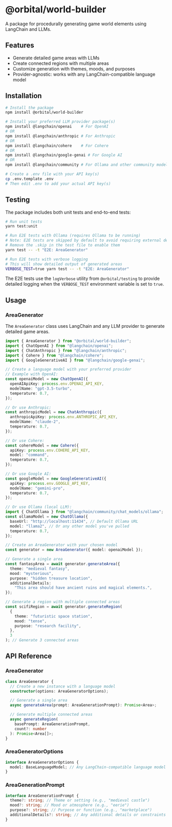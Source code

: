 # @orbital/world-builder

A package for procedurally generating game world elements using LangChain and LLMs.

## Features

- Generate detailed game areas with LLMs
- Create connected regions with multiple areas
- Customize generation with themes, moods, and purposes
- Provider-agnostic: works with any LangChain-compatible language model

## Installation

```bash
# Install the package
npm install @orbital/world-builder

# Install your preferred LLM provider package(s)
npm install @langchain/openai    # For OpenAI
# OR
npm install @langchain/anthropic # For Anthropic
# OR
npm install @langchain/cohere    # For Cohere
# OR
npm install @langchain/google-genai # For Google AI
# OR
npm install @langchain/community # For Ollama and other community models

# Create a .env file with your API key(s)
cp .env.template .env
# Then edit .env to add your actual API key(s)
```

## Testing

The package includes both unit tests and end-to-end tests:

```bash
# Run unit tests
yarn test:unit

# Run E2E tests with Ollama (requires Ollama to be running)
# Note: E2E tests are skipped by default to avoid requiring external dependencies
# Remove the .skip in the test file to enable them
yarn test -- -t "E2E: AreaGenerator"

# Run E2E tests with verbose logging
# This will show detailed output of generated areas
VERBOSE_TEST=true yarn test -- -t "E2E: AreaGenerator"
```

The E2E tests use the `logVerbose` utility from `@orbital/testing` to provide detailed logging when the `VERBOSE_TEST` environment variable is set to `true`.

## Usage

### AreaGenerator

The `AreaGenerator` class uses LangChain and any LLM provider to generate detailed game areas.

```typescript
import { AreaGenerator } from "@orbital/world-builder";
import { ChatOpenAI } from "@langchain/openai";
import { ChatAnthropic } from "@langchain/anthropic";
import { Cohere } from "@langchain/cohere";
import { GoogleGenerativeAI } from "@langchain/google-genai";

// Create a language model with your preferred provider
// Example with OpenAI:
const openaiModel = new ChatOpenAI({
  openAIApiKey: process.env.OPENAI_API_KEY,
  modelName: "gpt-3.5-turbo",
  temperature: 0.7,
});

// Or use Anthropic:
const anthropicModel = new ChatAnthropic({
  anthropicApiKey: process.env.ANTHROPIC_API_KEY,
  modelName: "claude-2",
  temperature: 0.7,
});

// Or use Cohere:
const cohereModel = new Cohere({
  apiKey: process.env.COHERE_API_KEY,
  model: "command",
  temperature: 0.7,
});

// Or use Google AI:
const googleModel = new GoogleGenerativeAI({
  apiKey: process.env.GOOGLE_API_KEY,
  modelName: "gemini-pro",
  temperature: 0.7,
});

// Or use Ollama (local LLM):
import { ChatOllama } from "@langchain/community/chat_models/ollama";
const ollamaModel = new ChatOllama({
  baseUrl: "http://localhost:11434", // Default Ollama URL
  model: "llama2", // Or any other model you've pulled
  temperature: 0.7,
});

// Create an AreaGenerator with your chosen model
const generator = new AreaGenerator({ model: openaiModel });

// Generate a single area
const fantasyArea = await generator.generateArea({
  theme: "medieval fantasy",
  mood: "mysterious",
  purpose: "hidden treasure location",
  additionalDetails:
    "This area should have ancient ruins and magical elements.",
});

// Generate a region with multiple connected areas
const scifiRegion = await generator.generateRegion(
  {
    theme: "futuristic space station",
    mood: "tense",
    purpose: "research facility",
  },
  3
); // Generate 3 connected areas
```

## API Reference

### AreaGenerator

```typescript
class AreaGenerator {
  // Create a new instance with a language model
  constructor(options: AreaGeneratorOptions);

  // Generate a single area
  async generateArea(prompt: AreaGenerationPrompt): Promise<Area>;

  // Generate multiple connected areas
  async generateRegion(
    basePrompt: AreaGenerationPrompt,
    count?: number
  ): Promise<Area[]>;
}
```

### AreaGeneratorOptions

```typescript
interface AreaGeneratorOptions {
  model: BaseLanguageModel; // Any LangChain-compatible language model
}
```

### AreaGenerationPrompt

```typescript
interface AreaGenerationPrompt {
  theme?: string; // Theme or setting (e.g., "medieval castle")
  mood?: string; // Mood or atmosphere (e.g., "eerie")
  purpose?: string; // Purpose or function (e.g., "marketplace")
  additionalDetails?: string; // Any additional details or constraints
}
```
